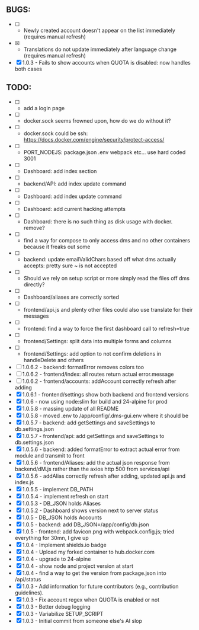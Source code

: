 ## BUGS:
* [ ] - Newly created account doesn't appear on the list immediately (requires manual refresh)
* [x] - Translations do not update immediately after language change (requires manual refresh)
* [x] 1.0.3 - Fails to show accounts when QUOTA is disabled: now handles both cases
## TODO:
* [ ] - add a login page
* [ ] - docker.sock seems frowned upon, how do we do without it?
* [ ] - docker.sock could be ssh: https://docs.docker.com/engine/security/protect-access/
* [ ] - PORT_NODEJS: package.json .env webpack etc... use hard coded 3001
* [ ] - Dashboard: add index section
* [ ] - backend/API: add index update command
* [ ] - Dashboard: add index update command
* [ ] - Dashboard: add current hacking attempts
* [ ] - Dashboard: there is no such thing as disk usage with docker. remove?
* [ ] - find a way for compose to only access dms and no other containers because it freaks out some
* [ ] - backend: update emailValidChars based off what dms actually accepts: pretty sure ~ is not accepted
* [ ] - Should we rely on setup script or more simply read the files off dms directly?
* [ ] - Dashboard/aliases are correctly sorted
* [ ] - frontend/api.js and plenty other files could also use translate for their messages
* [ ] - frontend: find a way to force the first dashboard call to refresh=true
* [ ] - frontend/Settings: split data into multiple forms and columns
* [ ] - frontend/Settings: add option to not confirm deletions in handleDelete and others
* [ ] 1.0.6.2 - backend: formatError removes colors too
* [ ] 1.0.6.2 - frontend/index: all routes return actual error.message
* [ ] 1.0.6.2 - frontend/accounts: addAccount correctly refresh after adding
* [x] 1.0.6.1 - frontend/settings show both backend and frontend versions
* [x] 1.0.6 - now using node:slim for build and 24-alpine for prod
* [x] 1.0.5.8 - massing update of all README
* [x] 1.0.5.8 - moved .env to /app/config/.dms-gui.env where it should be
* [x] 1.0.5.7 - backend:      add getSettings and saveSettings to db.settings.json
* [x] 1.0.5.7 - frontend/api: add getSettings and saveSettings to db.settings.json
* [x] 1.0.5.6 - backend: added formatError to extract actual error from module and transmit to front
* [x] 1.0.5.6 - frontend/Aliases: add the actual json response from backend/dM.js rather than the axios http 500 from services/api
* [x] 1.0.5.6 - addAlias correctly refresh after adding, updated api.js and index.js
* [x] 1.0.5.5 - implement DB_PATH
* [x] 1.0.5.4 - implement refresh on start
* [x] 1.0.5.3 - DB_JSON holds Aliases
* [x] 1.0.5.2 - Dashboard shows version next to server status
* [x] 1.0.5 - DB_JSON holds Accounts
* [x] 1.0.5 - backend: add DB_JSON=/app/config/db.json
* [x] 1.0.5 - frontend: add favicon.png with webpack.config.js; tried everything for 30mn, I give up
* [x] 1.0.4 - Implement shields.io badge
* [x] 1.0.4 - Upload my forked container to hub.docker.com
* [x] 1.0.4 - upgrade to 24-alpine
* [x] 1.0.4 - show node and project version at start
* [x] 1.0.4 - find a way to get the version from package.json into /api/status
* [x] 1.0.3 - Add information for future contributors (e.g., contribution guidelines).
* [x] 1.0.3 - Fix account regex when QUOTA is enabled or not
* [x] 1.0.3 - Better debug logging
* [x] 1.0.3 - Variabilize SETUP_SCRIPT
* [x] 1.0.3 - Initial commit from someone else's AI slop
